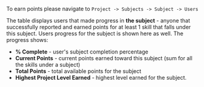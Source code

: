 To earn points please navigate to `Project -> Subjects -> Subject -> Users`

The table displays users that made progress in **the subject** \- anyone that successfully reported and earned points for at least 1 skill that falls under this subject\. Users progress for the subject is shown here as well\. The progress shows:

* **% Complete** \- user's subject completion percentage
* **Current Points** \- current points earned toward this subject \(sum for all the skills under a subject\)
* **Total Points** \- total available points for the subject
* **Highest Project Level Earned** \- highest level earned for the subject\.